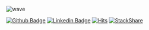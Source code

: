 ![wave](https://capsule-render.vercel.app/api?type=soft&color=#036EB7&height=250&text=Hello,%20Corca&fontSize=120&fontAlignY=55&animation=fadeIn)

[![Github Badge](https://img.shields.io/badge/-Github-000?style=flat-square&logo=Github&logoColor=white&link=https://github.com/corca-ai)](https://github.com/corca-ai)
[![Linkedin Badge](https://img.shields.io/badge/-LinkedIn-blue?style=flat-square&logo=Linkedin&logoColor=white&link=https://www.linkedin.com/in/taeho-lee-7240921a5/)](https://www.linkedin.com/in/taeho-lee-7240921a5/) 
[![Hits](https://hits.seeyoufarm.com/api/count/incr/badge.svg?url=https%3A%2F%2Fgithub.com%2Fcorca-ai%2F&count_bg=%230362B7&title_bg=%23555555&icon=&icon_color=%23E7E7E7&title=hits&edge_flat=false)](https://hits.seeyoufarm.com)
[![StackShare](http://img.shields.io/badge/tech-stack-0690fa.svg?style=flat)](https://stackshare.io/corca/corcas-tech-stack)
